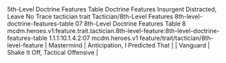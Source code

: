 <ability>
  <name>5th-Level Doctrine Features Table</name>
  <keywords>
    <keyword>Doctrine</keyword>
  </keywords>
  <type>Features</type>
  <distance>Insurgent</distance>
  <target>Distracted, Leave No Trace</target>
  <metadata>
    <class>tactician</class>
    <feature_type>trait</feature_type>
    <file_dpath>Tactician/8th-Level Features</file_dpath>
    <item_id>8th-level-doctrine-features-table</item_id>
    <item_index>07</item_index>
    <item_name>8th-Level Doctrine Features Table</item_name>
    <level>8</level>
    <scc>mcdm.heroes.v1:feature.trait.tactician.8th-level-feature:8th-level-doctrine-features-table</scc>
    <scdc>1.1.1:10.1.4.2:07</scdc>
    <source>mcdm.heroes.v1</source>
    <type>feature/trait/tactician/8th-level-feature</type>
  </metadata>
  <effects>
    <effect type="mundane">| Mastermind | Anticipation, I Predicted That   |
| Vanguard   | Shake It Off, Tactical Offensive |</effect>
  </effects>
</ability>
